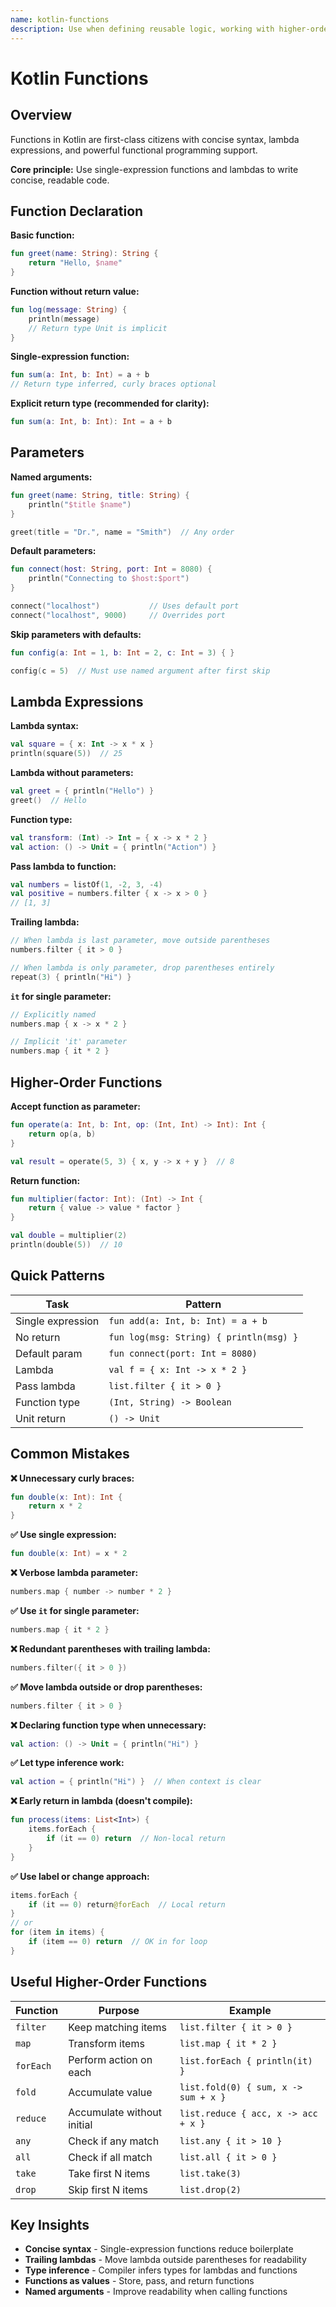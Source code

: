 ```yaml
---
name: kotlin-functions
description: Use when defining reusable logic, working with higher-order functions, or using functional programming patterns in Kotlin - covers function declaration, parameters, lambdas, and single-expression functions
---
```


# Kotlin Functions

## Overview

Functions in Kotlin are first-class citizens with concise syntax, lambda expressions, and powerful functional programming support.

**Core principle:** Use single-expression functions and lambdas to write concise, readable code.

## Function Declaration

**Basic function:**
```kotlin
fun greet(name: String): String {
    return "Hello, $name"
}
```

**Function without return value:**
```kotlin
fun log(message: String) {
    println(message)
    // Return type Unit is implicit
}
```

**Single-expression function:**
```kotlin
fun sum(a: Int, b: Int) = a + b
// Return type inferred, curly braces optional
```

**Explicit return type (recommended for clarity):**
```kotlin
fun sum(a: Int, b: Int): Int = a + b
```

## Parameters

**Named arguments:**
```kotlin
fun greet(name: String, title: String) {
    println("$title $name")
}

greet(title = "Dr.", name = "Smith")  // Any order
```

**Default parameters:**
```kotlin
fun connect(host: String, port: Int = 8080) {
    println("Connecting to $host:$port")
}

connect("localhost")           // Uses default port
connect("localhost", 9000)     // Overrides port
```

**Skip parameters with defaults:**
```kotlin
fun config(a: Int = 1, b: Int = 2, c: Int = 3) { }

config(c = 5)  // Must use named argument after first skip
```

## Lambda Expressions

**Lambda syntax:**
```kotlin
val square = { x: Int -> x * x }
println(square(5))  // 25
```

**Lambda without parameters:**
```kotlin
val greet = { println("Hello") }
greet()  // Hello
```

**Function type:**
```kotlin
val transform: (Int) -> Int = { x -> x * 2 }
val action: () -> Unit = { println("Action") }
```

**Pass lambda to function:**
```kotlin
val numbers = listOf(1, -2, 3, -4)
val positive = numbers.filter { x -> x > 0 }
// [1, 3]
```

**Trailing lambda:**
```kotlin
// When lambda is last parameter, move outside parentheses
numbers.filter { it > 0 }

// When lambda is only parameter, drop parentheses entirely
repeat(3) { println("Hi") }
```

**`it` for single parameter:**
```kotlin
// Explicitly named
numbers.map { x -> x * 2 }

// Implicit 'it' parameter
numbers.map { it * 2 }
```

## Higher-Order Functions

**Accept function as parameter:**
```kotlin
fun operate(a: Int, b: Int, op: (Int, Int) -> Int): Int {
    return op(a, b)
}

val result = operate(5, 3) { x, y -> x + y }  // 8
```

**Return function:**
```kotlin
fun multiplier(factor: Int): (Int) -> Int {
    return { value -> value * factor }
}

val double = multiplier(2)
println(double(5))  // 10
```

## Quick Patterns

| Task | Pattern |
|------|---------|
| Single expression | `fun add(a: Int, b: Int) = a + b` |
| No return | `fun log(msg: String) { println(msg) }` |
| Default param | `fun connect(port: Int = 8080)` |
| Lambda | `val f = { x: Int -> x * 2 }` |
| Pass lambda | `list.filter { it > 0 }` |
| Function type | `(Int, String) -> Boolean` |
| Unit return | `() -> Unit` |

## Common Mistakes

**❌ Unnecessary curly braces:**
```kotlin
fun double(x: Int): Int {
    return x * 2
}
```
**✅ Use single expression:**
```kotlin
fun double(x: Int) = x * 2
```

**❌ Verbose lambda parameter:**
```kotlin
numbers.map { number -> number * 2 }
```
**✅ Use `it` for single parameter:**
```kotlin
numbers.map { it * 2 }
```

**❌ Redundant parentheses with trailing lambda:**
```kotlin
numbers.filter({ it > 0 })
```
**✅ Move lambda outside or drop parentheses:**
```kotlin
numbers.filter { it > 0 }
```

**❌ Declaring function type when unnecessary:**
```kotlin
val action: () -> Unit = { println("Hi") }
```
**✅ Let type inference work:**
```kotlin
val action = { println("Hi") }  // When context is clear
```

**❌ Early return in lambda (doesn't compile):**
```kotlin
fun process(items: List<Int>) {
    items.forEach {
        if (it == 0) return  // Non-local return
    }
}
```
**✅ Use label or change approach:**
```kotlin
items.forEach {
    if (it == 0) return@forEach  // Local return
}
// or
for (item in items) {
    if (item == 0) return  // OK in for loop
}
```

## Useful Higher-Order Functions

| Function | Purpose | Example |
|----------|---------|---------|
| `filter` | Keep matching items | `list.filter { it > 0 }` |
| `map` | Transform items | `list.map { it * 2 }` |
| `forEach` | Perform action on each | `list.forEach { println(it) }` |
| `fold` | Accumulate value | `list.fold(0) { sum, x -> sum + x }` |
| `reduce` | Accumulate without initial | `list.reduce { acc, x -> acc + x }` |
| `any` | Check if any match | `list.any { it > 10 }` |
| `all` | Check if all match | `list.all { it > 0 }` |
| `take` | Take first N items | `list.take(3)` |
| `drop` | Skip first N items | `list.drop(2)` |

## Key Insights

- **Concise syntax** - Single-expression functions reduce boilerplate
- **Trailing lambdas** - Move lambda outside parentheses for readability
- **Type inference** - Compiler infers types for lambdas and functions
- **Functions as values** - Store, pass, and return functions
- **Named arguments** - Improve readability when calling functions


